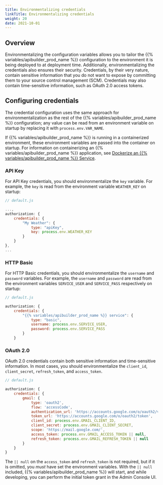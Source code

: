 ```yaml
---
title: Environmentalizing credentials
linkTitle: Environmentalizing credentials
weight: 20
date: 2021-10-01
---
```


## Overview

Environmentalizing the configuration variables allows you to tailor the {{% variables/apibuilder_prod_name %}} configuration to the environment it is being deployed to at deployment time. Additionally, environmentalizing the credentials also ensures their security. Credentials, by their very nature, contain sensitive information that you do not want to expose by committing them to your source control management (SCM). Credentials may also contain time-sensitive information, such as OAuth 2.0 access tokens.

## Configuring credentials

The credential configuration uses the same approach for environmentalization as the rest of the {{% variables/apibuilder_prod_name %}} configuration; any value can be read from an environment variable on startup by replacing it with `process.env.VAR_NAME`.

If {{% variables/apibuilder_prod_name %}} is running in a containerized environment, these environment variables are passed into the container on startup. For information on containerizing an {{% variables/apibuilder_prod_name %}} application, see [Dockerize an {{% variables/apibuilder_prod_name %}} Service](/docs/how_to/dockerize_an_api_builder_service/).

### API Key

For API Key credentials, you should environmentalize the `key` variable. For example, the `key` is read from the environment variable `WEATHER_KEY` on startup:

```javascript
// default.js

...,
authorization: {
    credentials: {
        "My Weather": {
            type: "apiKey",
            key: process.env.WEATHER_KEY
        }
    }
},
...
```

### HTTP Basic

For HTTP Basic credentials, you should environmentalize the `username` and `password` variables. For example, the `username` and `password` are read from the environment variables `SERVICE_USER` and `SERVICE_PASS` respectively on startup:

```javascript
// default.js

authorization: {
    credentials: {
        "{{% variables/apibuilder_prod_name %}} service": {
            type: "basic",
            username: process.env.SERVICE_USER,
            password: process.env.SERVICE_PASS
        }
    }
```

### OAuth 2.0

OAuth 2.0 credentials contain both sensitive information and time-sensitive information. In most cases, you should environmentalize the `client_id`, `client_secret`, `refresh_token`, and `access_token`.

```javascript
// default.js

authorization: {
    credentials: {
        gmail: {
            type: 'oauth2',
            flow: 'accessCode',
            authentication_url: 'https://accounts.google.com/o/oauth2/v2/auth?access_type=offline&prompt=consent',
            token_url: 'https://accounts.google.com/o/oauth2/token',
            client_id: process.env.GMAIL_CLIENT_ID,
            client_secret: process.env.GMAIL_CLIENT_SECRET,
            scope: 'https://mail.google.com/',
            access_token: process.env.GMAIL_ACCESS_TOKEN || null,
            refresh_token: process.env.GMAIL_REFRESH_TOKEN || null
        }
    }
}
```

The `|| null` on the `access_token` and `refresh_token` is not required, but if it is omitted, you _must_ have set the environment variables. With the `|| null` included, {{% variables/apibuilder_prod_name %}} will start, and while developing, you can perform the initial token grant in the Admin Console UI.
